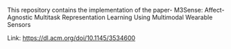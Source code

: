 This repository contains the implementation of the paper-  M3Sense: Affect-Agnostic Multitask Representation Learning Using Multimodal Wearable Sensors

 Link: https://dl.acm.org/doi/10.1145/3534600
